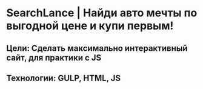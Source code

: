 # SearchLance | Найди авто мечты по выгодной цене и купи первым!

## Цели: Сделать максимально интерактивный сайт, для практики с JS

## Технологии: GULP, HTML, JS
